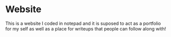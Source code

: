 # Website

This is a website I coded in notepad and it is suposed to act as a portfolio for my self as well as a place for writeups that people can follow along with!
